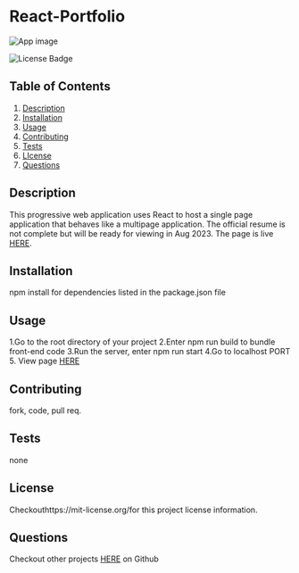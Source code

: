 # React-Portfolio
![App image](appimg.png)

![License Badge](https://shields.io/badge/license-MIT-blue)
## Table of Contents
1. [Description](#description)
2. [Installation](#installation)
3. [Usage](#usage)
4. [Contributing](#contributing)
5. [Tests](#tests)
6. [LIcense](#lIcense)
7. [Questions](#questions)

## Description
This progressive web application uses React to host a single page application that behaves like a multipage application. The official resume is not complete but will be ready for viewing in Aug 2023. The page is live [HERE]().
## Installation
npm install for dependencies listed in the package.json file
## Usage
1.Go to the root directory of your project
2.Enter npm run build to bundle front-end code
3.Run the server, enter npm run start
4.Go to localhost PORT
5. View page [HERE]()
## Contributing
fork, code, pull req.
## Tests
none
## License
Checkouthttps://mit-license.org/for this project license information.
## Questions
Checkout other projects [HERE](https://github.com/Lennylettuce/React-Portfolio) on Github 